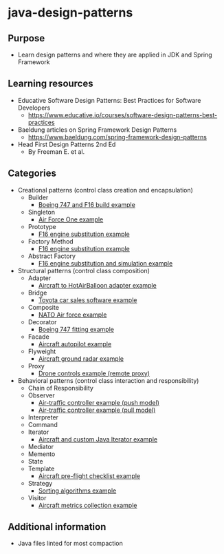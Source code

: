 # java-design-patterns

## Purpose

- Learn design patterns and where they are applied in JDK and Spring Framework

## Learning resources

- Educative Software Design Patterns: Best Practices for Software Developers
  - https://www.educative.io/courses/software-design-patterns-best-practices
- Baeldung articles on Spring Framework Design Patterns
  - https://www.baeldung.com/spring-framework-design-patterns
- Head First Design Patterns 2nd Ed
  - By Freeman E. et al.

## Categories

- Creational patterns (control class creation and encapsulation)
  - Builder
    - [Boeing 747 and F16 build example](src/main/java/creational/builder/BuilderPattern.java)
  - Singleton
    - [Air Force One example](src/main/java/creational/singleton/SingletonPattern.java)
  - Prototype
    - [F16 engine substitution example](src/main/java/creational/prototype/PrototypePattern.java)
  - Factory Method
    - [F16 engine substitution example](src/main/java/creational/factorymethod/FactoryMethodPattern.java)
  - Abstract Factory
    - [F16 engine substitution and simulation example](src/main/java/creational/abstractfactory/AbstractFactoryPattern.java)
- Structural patterns (control class composition)
  - Adapter
    - [Aircraft to HotAirBalloon adapter example](src/main/java/structural/adapter/AdapterPattern.java)
  - Bridge
    - [Toyota car sales software example](src/main/java/structural/bridge/BridgePattern.java)
  - Composite
    - [NATO Air force example](src/main/java/structural/composite/CompositePattern.java)
  - Decorator
    - [Boeing 747 fitting example](src/main/java/structural/decorator/DecoratorPattern.java)
  - Facade
    - [Aircraft autopilot example](src/main/java/structural/facade/FacadePattern.java)
  - Flyweight
    - [Aircraft ground radar example](src/main/java/structural/flyweight/FlyweightPattern.java)
  - Proxy
    - [Drone controls example (remote proxy)](src/main/java/structural/proxy/ProxyPattern.java)
- Behavioral patterns (control class interaction and responsibility)
  - Chain of Responsibility
  - Observer
    - [Air-traffic controller example (push model)](src/main/java/behavioral/observer/push/ObserverPattern.java)
    - [Air-traffic controller example (pull model)](src/main/java/behavioral/observer/pull/ObserverPattern.java)
  - Interpreter
  - Command
  - Iterator
    - [Aircraft and custom Java Iterator example](src/main/java/behavioral/iterator/IteratorPattern.java)
  - Mediator
  - Memento
  - State
  - Template
    - [Aircraft pre-flight checklist example](src/main/java/behavioral/templatemethod/TemplateMethodPattern.java)
  - Strategy
    - [Sorting algorithms example](src/main/java/behavioral/strategy/StrategyPattern.java)
  - Visitor
    - [Aircraft metrics collection example](src/main/java/behavioral/visitor/VisitorPattern.java)

## Additional information

- Java files linted for most compaction

